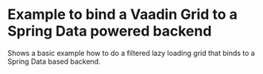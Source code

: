 # Example to bind a Vaadin Grid to a Spring Data powered backend

Shows a basic example how to do a filtered lazy loading grid that binds to a Spring Data based backend.